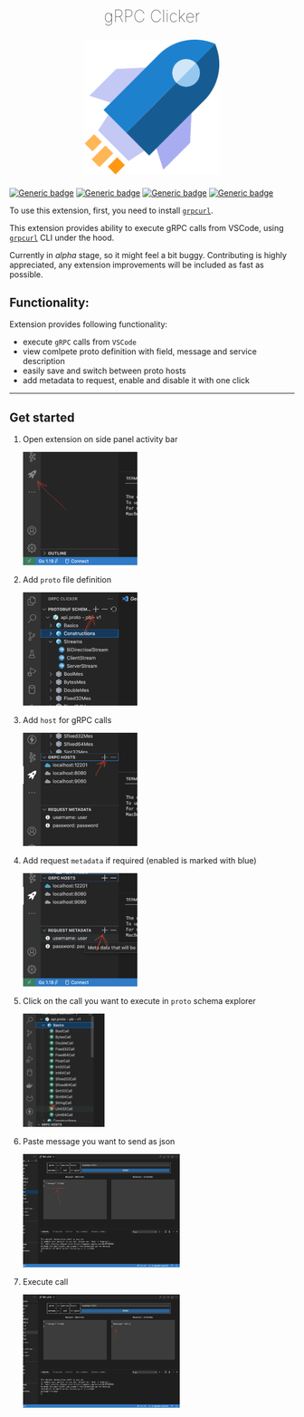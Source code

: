 <h2 align="center" style="font-weight: lighter; font-size: 29px">gRPC Clicker</h2>

<p align="center">
<img align="center" style="padding-left: 10px; padding-right: 10px; padding-bottom: 10px;" width="238px" height="238px" src="https://raw.githubusercontent.com/Dancheg97/grpclicker_vscode/main/docs/extension.png" /> 
</p>

[![Generic badge](https://img.shields.io/badge/LICENSE-MIT-red.svg)](https://github.com/Dancheg97/grpclicker_vscode/blob/main/LICENSE)
[![Generic badge](https://img.shields.io/badge/VSCode-marketplace-blue.svg)](https://marketplace.visualstudio.com/items?itemName=Dancheg97.grpc-clicker)
[![Generic badge](https://img.shields.io/badge/GitHub-repo-orange.svg)](https://github.com/Dancheg97/grpclicker_vscode)
[![Generic badge](https://img.shields.io/badge/CHANGELOG-v0.0.8-cyan.svg)](https://github.com/Dancheg97/grpclicker_vscode/blob/main/CHANGELOG.md)

To use this extension, first, you need to install [`grpcurl`](https://github.com/fullstorydev/grpcurl).

This extension provides ability to execute gRPC calls from VSCode, using [`grpcurl`](https://github.com/fullstorydev/grpcurl) CLI under the hood.

Currently in _alpha_ stage, so it might feel a bit buggy. Contributing is highly appreciated, any extension improvements will be included as fast as possible.

## Functionality:

Extension provides following functionality:

- execute `gRPC` calls from `VSCode`
- view comlpete proto definition with field, message and service description
- easily save and switch between proto hosts
- add metadata to request, enable and disable it with one click

---

## Get started

1. Open extension on side panel activity bar
   <p align="left"><img src="https://raw.githubusercontent.com/Dancheg97/grpclicker_vscode/main/docs/1.png" height="200px"></p>
2. Add `proto` file definition
   <p align="left"><img src="https://raw.githubusercontent.com/Dancheg97/grpclicker_vscode/main/docs/2.png" height="200px"></p>
3. Add `host` for gRPC calls
   <p align="left"><img src="https://raw.githubusercontent.com/Dancheg97/grpclicker_vscode/main/docs/3.png" height="200px"></p>
4. Add request `metadata` if required (enabled is marked with blue)
   <p align="left"><img src="https://raw.githubusercontent.com/Dancheg97/grpclicker_vscode/main/docs/4.png" height="200px"></p>
5. Click on the call you want to execute in `proto` schema explorer
   <p align="left"><img src="https://raw.githubusercontent.com/Dancheg97/grpclicker_vscode/main/docs/5.png" height="200px"></p>
6. Paste message you want to send as json
   <p align="left"><img src="https://raw.githubusercontent.com/Dancheg97/grpclicker_vscode/main/docs/6.png" height="200px"></p>
7. Execute call
   <p align="left"><img src="https://raw.githubusercontent.com/Dancheg97/grpclicker_vscode/main/docs/7.png" height="200px"></p>
